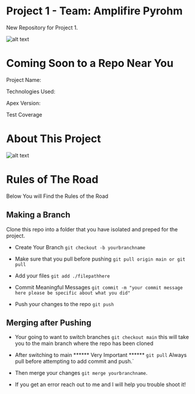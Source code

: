 # Project 1 - Team: Amplifire Pyrohm

New Repository for Project 1. 

![alt text](https://media.giphy.com/media/2qRdYsZ3QySKDN5PiE/giphy.gif)

# Coming Soon to a Repo Near You

Project Name: 

Technologies Used: 

Apex Version: 

Test Coverage

# About This Project

![alt text](https://media.giphy.com/media/3o72FkiKGMGauydfyg/giphy.gif)


# Rules of The Road

Below You will Find the Rules of the Road

## Making a Branch


Clone this repo into a folder that you have isolated and preped for the project.

- Create Your Branch ```git checkout -b yourbranchname```

- Make sure that you pull before pushing ```git pull origin main or git pull``` 

- Add your files ```git add ./filepathhere``` 

- Commit Meaningful Messages ```git commit -m "your commit message here please be specific about what you did"``` 

- Push your changes to the repo ```git push``` 

## Merging after Pushing

- Your going to want to switch branches ```git checkout main``` this will take you to the main branch where the repo has been cloned 
- After switching to main ****** Very Important ****** ```git pull``` Always pull before attempting to add commit and push.` 

- Then merge your changes ```git merge yourbranchname```.

- If you get an error reach out to me and I will help you trouble shoot it!


